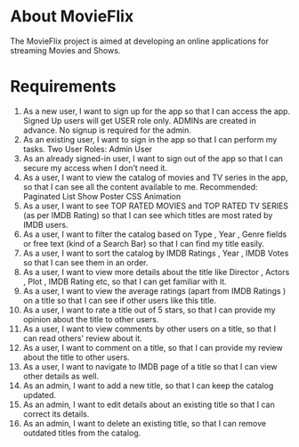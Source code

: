 
# About MovieFlix

The MovieFlix project is aimed at developing an online applications for streaming Movies and Shows.

# Requirements

1. As a new user, I want to sign up for the app so that I can access the app.
Signed Up users will get USER role only. ADMINs are created in advance. No signup is required for the admin.
2. As an existing user, I want to sign in the app so that I can perform my tasks.
Two User Roles: Admin User
3. As an already signed-in user, I want to sign out of the app so that I can secure my access when I don't need it.
4. As a user, I want to view the catalog of movies and TV series in the app, so that I can see all the content available to me.
Recommended: Paginated List Show Poster CSS Animation
5. As a user, I want to see TOP RATED MOVIES and TOP RATED TV SERIES (as per IMDB Rating) so that I can see which titles are most
rated by IMDB users.
6. As a user, I want to filter the catalog based on Type , Year , Genre fields or free text (kind of a Search Bar) so that I can find my title easily.
7. As a user, I want to sort the catalog by IMDB Ratings , Year , IMDB Votes so that I can see them in an order.
8. As a user, I want to view more details about the title like Director , Actors , Plot , IMDB Rating etc, so that I can get familiar with it.
9. As a user, I want to view the average ratings (apart from IMDB Ratings ) on a title so that I can see if other users like this title.
10. As a user, I want to rate a title out of 5 stars, so that I can provide my opinion about the title to other users.
11. As a user, I want to view comments by other users on a title, so that I can read others' review about it.
12. As a user, I want to comment on a title, so that I can provide my review about the title to other users.
13. As a user, I want to navigate to IMDB page of a title so that I can view other details as well.
14. As an admin, I want to add a new title, so that I can keep the catalog updated.
15. As an admin, I want to edit details about an existing title so that I can correct its details.
16. As an admin, I want to delete an existing title, so that I can remove outdated titles from the catalog.